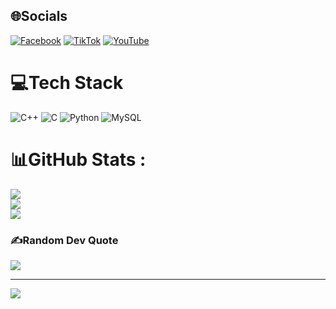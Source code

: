 
## 🌐Socials
[![Facebook](https://img.shields.io/badge/Facebook-%231877F2.svg?logo=Facebook&logoColor=white)](https://www.facebook.com/hyisnoob1102) [![TikTok](https://img.shields.io/badge/TikTok-%23000000.svg?logo=TikTok&logoColor=white)](https://www.tiktok.com/@hyisno0b) [![YouTube](https://img.shields.io/badge/YouTube-%23FF0000.svg?logo=YouTube&logoColor=white)](https://www.youtube.com/@hyisnoob1102) 

# 💻Tech Stack
![C++](https://img.shields.io/badge/c++-%2300599C.svg?style=for-the-badge&logo=c%2B%2B&logoColor=white) ![C](https://img.shields.io/badge/c-%2300599C.svg?style=for-the-badge&logo=c&logoColor=white) ![Python](https://img.shields.io/badge/python-3670A0?style=for-the-badge&logo=python&logoColor=ffdd54) ![MySQL](https://img.shields.io/badge/mysql-%2300f.svg?style=for-the-badge&logo=mysql&logoColor=white)
# 📊GitHub Stats :
![](https://github-readme-stats.vercel.app/api?username=KhanggHi&theme=radical&hide_border=false&include_all_commits=false&count_private=false)<br/>
![](https://github-readme-streak-stats.herokuapp.com/?user=KhanggHi&theme=radical&hide_border=false)<br/>
![](https://github-readme-stats.vercel.app/api/top-langs/?username=KhanggHi&theme=radical&hide_border=false&include_all_commits=false&count_private=false&layout=compact)

### ✍️Random Dev Quote
![](https://quotes-github-readme.vercel.app/api?type=horizontal&theme=radical)

---
[![](https://visitcount.itsvg.in/api?id=KhanggHi&icon=0&color=0)](https://visitcount.itsvg.in)
